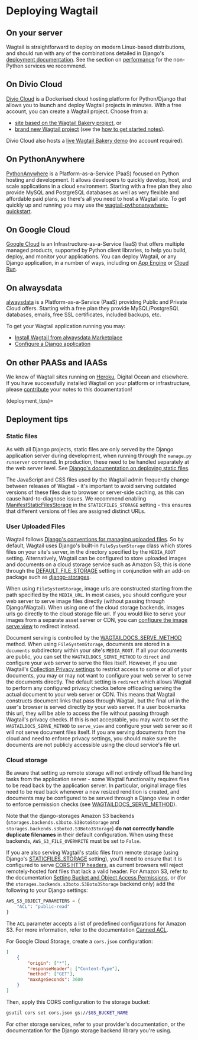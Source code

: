 # Deploying Wagtail

## On your server

Wagtail is straightforward to deploy on modern Linux-based distributions, and should run with any of the combinations detailed in Django's [deployment documentation](django:howto/deployment/index).
See the section on [performance](performance_overview) for the non-Python services we recommend.

## On Divio Cloud

[Divio Cloud](https://www.divio.com/) is a Dockerised cloud hosting platform for Python/Django that allows you to launch and deploy Wagtail projects in minutes.
With a free account, you can create a Wagtail project. Choose from a:

-   [site based on the Wagtail Bakery project](https://www.divio.com/wagtail/), or
-   [brand new Wagtail project](https://control.divio.com/control/project/create) (see the [how to get started notes](https://docs.divio.com/en/latest/introduction/wagtail/)).

Divio Cloud also hosts a [live Wagtail Bakery demo](https://www.divio.com/wagtail/) (no account required).

## On PythonAnywhere

[PythonAnywhere](https://www.pythonanywhere.com/) is a Platform-as-a-Service (PaaS) focused on Python hosting and development.
It allows developers to quickly develop, host, and scale applications in a cloud environment.
Starting with a free plan they also provide MySQL and PostgreSQL databases as well as very flexible and affordable paid plans, so there's all you need to host a Wagtail site.
To get quickly up and running you may use the [wagtail-pythonanywhere-quickstart](https://github.com/texperience/wagtail-pythonanywhere-quickstart).

## On Google Cloud

[Google Cloud](https://cloud.google.com) is an Infrastructure-as-a-Service (IaaS) that offers multiple managed products, supported by Python client libraries, to help you build, deploy, and monitor your applications.
You can deploy Wagtail, or any Django application, in a number of ways, including on [App Engine](https://www.youtube.com/watch?v=uD9PTag2-PQ) or [Cloud Run](https://codelabs.developers.google.com/codelabs/cloud-run-wagtail/#0).

## On alwaysdata

[alwaysdata](https://www.alwaysdata.com/) is a Platform-as-a-Service (PaaS) providing Public and Private Cloud offers.
Starting with a free plan they provide MySQL/PostgreSQL databases, emails, free SSL certificates, included backups, etc.

To get your Wagtail application running you may:

-   [Install Wagtail from alwaysdata Marketplace](https://www.alwaysdata.com/en/marketplace/wagtail/)
-   [Configure a Django application](https://help.alwaysdata.com/en/languages/python/django/)

## On other PAASs and IAASs

We know of Wagtail sites running on [Heroku](https://spapas.github.io/2014/02/13/wagtail-tutorial/), Digital Ocean and elsewhere.
If you have successfully installed Wagtail on your platform or infrastructure, please [contribute](../contributing/index) your notes to this documentation!

(deployment_tips)=

## Deployment tips

### Static files

As with all Django projects, static files are only served by the Django application server during development, when running through the `manage.py runserver` command. In production, these need to be handled separately at the web server level.
See [Django's documentation on deploying static files](django:howto/static-files/deployment).

The JavaScript and CSS files used by the Wagtail admin frequently change between releases of Wagtail - it's important to avoid serving outdated versions of these files due to browser or server-side caching, as this can cause hard-to-diagnose issues.
We recommend enabling [ManifestStaticFilesStorage](django.contrib.staticfiles.storage.ManifestStaticFilesStorage) in the `STATICFILES_STORAGE` setting - this ensures that different versions of files are assigned distinct URLs.

### User Uploaded Files

Wagtail follows [Django's conventions for managing uploaded files](django:topics/files).
So by default, Wagtail uses Django's built-in `FileSystemStorage` class which stores files on your site's server, in the directory specified by the `MEDIA_ROOT` setting.
Alternatively, Wagtail can be configured to store uploaded images and documents on a cloud storage service such as Amazon S3;
this is done through the [DEFAULT_FILE_STORAGE](https://docs.djangoproject.com/en/stable/ref/settings/#std:setting-DEFAULT_FILE_STORAGE)
setting in conjunction with an add-on package such as [django-storages](https://django-storages.readthedocs.io/).

When using `FileSystemStorage`, image urls are constructed starting from the path specified by the `MEDIA_URL`.
In most cases, you should configure your web server to serve image files directly (without passing through Django/Wagtail).
When using one of the cloud storage backends, images urls go directly to the cloud storage file url.
If you would like to serve your images from a separate asset server or CDN, you can [configure the image serve view](image_serve_view_redirect_action) to redirect instead.

Document serving is controlled by the [WAGTAILDOCS_SERVE_METHOD](wagtaildocs_serve_method) method.
When using `FileSystemStorage`, documents are stored in a `documents` subdirectory within your site's `MEDIA_ROOT`.
If all your documents are public, you can set the `WAGTAILDOCS_SERVE_METHOD` to `direct` and configure your web server to serve the files itself.
However, if you use Wagtail's [Collection Privacy settings](https://guide.wagtail.org/en-4.1.x/how-to-guides/manage-collections/#privacy-settings) to restrict access to some or all of your documents, you may or may not want to configure your web server to serve the documents directly.
The default setting is `redirect` which allows Wagtail to perform any configured privacy checks before offloading serving the actual document to your web server or CDN.
This means that Wagtail constructs document links that pass through Wagtail, but the final url in the user's browser is served directly by your web server.
If a user bookmarks this url, they will be able to access the file without passing through Wagtail's privacy checks.
If this is not acceptable, you may want to set the `WAGTAILDOCS_SERVE_METHOD` to `serve_view` and configure your web server so it will not serve document files itself.
If you are serving documents from the cloud and need to enforce privacy settings, you should make sure the documents are not publicly accessible using the cloud service's file url.

### Cloud storage

Be aware that setting up remote storage will not entirely offload file handling tasks from the application server - some Wagtail functionality requires files to be read back by the application server.
In particular, original image files need to be read back whenever a new resized rendition is created, and documents may be configured to be served through a Django view in order to enforce permission checks (see [WAGTAILDOCS_SERVE_METHOD](wagtaildocs_serve_method)).

Note that the django-storages Amazon S3 backends (`storages.backends.s3boto.S3BotoStorage` and `storages.backends.s3boto3.S3Boto3Storage`) **do not correctly handle duplicate filenames** in their default configuration. When using these backends, `AWS_S3_FILE_OVERWRITE` must be set to `False`.

If you are also serving Wagtail's static files from remote storage (using Django's [STATICFILES_STORAGE](https://docs.djangoproject.com/en/stable/ref/settings/#std:setting-STATICFILES_STORAGE) setting), you'll need to ensure that it is configured to serve [CORS HTTP headers](https://developer.mozilla.org/en-US/docs/Web/HTTP/CORS), as current browsers will reject remotely-hosted font files that lack a valid header. For Amazon S3, refer to the documentation [Setting Bucket and Object Access Permissions](https://docs.aws.amazon.com/AmazonS3/latest/user-guide/set-permissions.html), or (for the `storages.backends.s3boto.S3Boto3Storage` backend only) add the following to your Django settings:

```python
AWS_S3_OBJECT_PARAMETERS = {
    "ACL": "public-read"
}
```

The `ACL` parameter accepts a list of predefined configurations for Amazon S3. For more information, refer to the documentation [Canned ACL](https://docs.aws.amazon.com/AmazonS3/latest/dev/acl-overview.html#canned-acl).

For Google Cloud Storage, create a `cors.json` configuration:

```json
[
    {
        "origin": ["*"],
        "responseHeader": ["Content-Type"],
        "method": ["GET"],
        "maxAgeSeconds": 3600
    }
]
```

Then, apply this CORS configuration to the storage bucket:

```sh
gsutil cors set cors.json gs://$GS_BUCKET_NAME
```

For other storage services, refer to your provider's documentation, or the documentation for the Django storage backend library you're using.
